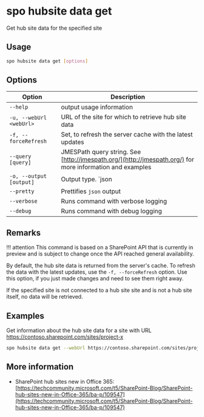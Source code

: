 # spo hubsite data get

Get hub site data for the specified site

## Usage

```sh
spo hubsite data get [options]
```

## Options

Option|Description
------|-----------
`--help`|output usage information
`-u, --webUrl <webUrl>`|URL of the site for which to retrieve hub site data
`-f, --forceRefresh`|Set, to refresh the server cache with the latest updates
`--query [query]`|JMESPath query string. See [http://jmespath.org/](http://jmespath.org/) for more information and examples
`-o, --output [output]`|Output type. `json|text`. Default `text`
`--pretty`|Prettifies `json` output
`--verbose`|Runs command with verbose logging
`--debug`|Runs command with debug logging

## Remarks

!!! attention
    This command is based on a SharePoint API that is currently in preview and is subject to change once the API reached general availability.

By default, the hub site data is returned from the server's cache. To refresh the data with the latest updates, use the `-f, --forceRefresh` option. Use this option, if you just made changes and need to see them right
away.

If the specified site is not connected to a hub site site and is not a hub site itself, no data will be retrieved.

## Examples

Get information about the hub site data for a site with URL https://contoso.sharepoint.com/sites/project-x

```sh
spo hubsite data get --webUrl https://contoso.sharepoint.com/sites/project-x
```

## More information

- SharePoint hub sites new in Office 365: [https://techcommunity.microsoft.com/t5/SharePoint-Blog/SharePoint-hub-sites-new-in-Office-365/ba-p/109547](https://techcommunity.microsoft.com/t5/SharePoint-Blog/SharePoint-hub-sites-new-in-Office-365/ba-p/109547)